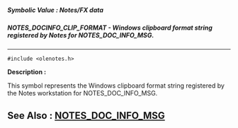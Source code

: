 ##### Symbolic Value : Notes/FX data
##### NOTES_DOCINFO_CLIP_FORMAT - Windows clipboard format string registered by Notes for NOTES_DOC_INFO_MSG.
---
```
#include <olenotes.h>
```
**Description :**

This symbol represents the Windows clipboard format string registered by the 
Notes workstation for NOTES_DOC_INFO_MSG.

**See Also :**
[NOTES_DOC_INFO_MSG](/reference/Data/NOTES_DOC_INFO_MSG)
---
